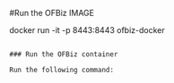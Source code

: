 #Run the OFBiz IMAGE

docker run -it -p 8443:8443 ofbiz-docker
```

### Run the OFBiz container

Run the following command:

